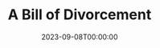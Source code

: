 ---
title: A Bill of Divorcement
date: 2023-09-08T00:00:00
opening_date: 1935-05-28
closing_date:
layout: productions
playbill:
Theatre: Theatre Jacksonville
cast:
- Dr. Aliot: Edward Goodman
- The Rev. Christopher Pumphrey: Isaac Peiser
- Gray Merideth: Jack Berman
- Kit Pumphrey: John Salzer
- Miss Hester Fairfield: Margaret C. Culp
- Sydney Fairfield: Mary Keen Rogers
- Margaret Fairfield: Miriam Lee Doggett
- Bassett: Odella Gay
- Hilary Fairfield: William DeHoff
crew:
- Director:
  - F.W. Armbuster
- Props: Mary Courtney
- Set Design:
  - Mrs. Frances Blackwell
---